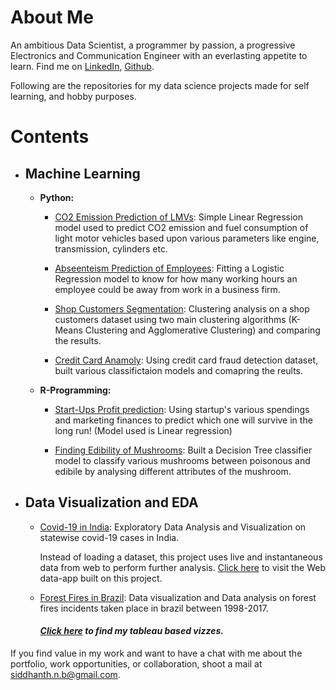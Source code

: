 # About Me
An ambitious Data Scientist, a programmer by passion, a progressive Electronics and Communication Engineer with an everlasting appetite to learn. Find me on [LinkedIn](https://www.linkedin.com/in/siddhanth-nagendra-bhimakari/), [Github](https://github.com/SiddhanthNB).

Following are the repositories for my data science projects made for self learning, and hobby purposes.


# Contents
- ## Machine Learning
    - __Python:__
      - [CO2 Emission Prediction of LMVs](https://github.com/SiddhanthNB/LMV-Co2-Emission): Simple Linear Regression model used to predict CO2 emission and fuel consumption of light motor vehicles based upon various parameters like engine, transmission, cylinders etc.
  
      - [Abseenteism Prediction of Employees](https://github.com/SiddhanthNB/absenteeism-prediction): Fitting a Logistic Regression model to know for how many working hours an employee could be away from work in a business firm.
  
      - [Shop Customers Segmentation](https://github.com/SiddhanthNB/shop-customers-segmentation): Clustering analysis on a shop customers dataset using two main clustering algorithms (K-Means Clustering and Agglomerative Clustering) and comparing the results.
  
      - [Credit Card Anamoly](https://github.com/SiddhanthNB/credit-card-anamoly): Using credit card fraud detection dataset, built various classifictaion models and comapring the reults.
  
    - __R-Programming:__
      - [Start-Ups Profit prediction](https://github.com/SiddhanthNB/linear-regression-Rprogramming): Using startup's various spendings and marketing finances to predict which one will survive in the long run! (Model used is Linear regression)
  
      - [Finding Edibility of Mushrooms](https://github.com/SiddhanthNB/DecisionTree-classification-Rprogramming): Built a Decision Tree classifier model to classify various mushrooms between poisonous and edibile by analysing different attributes of the mushroom.
      
- ## Data Visualization and EDA
     - [Covid-19 in India](https://github.com/SiddhanthNB/India-Covid19): Exploratory Data Analysis and Visualization on statewise covid-19 cases in India. 
         
         Instead of loading a dataset, this project uses live and instantaneous data from web to perform further analysis. [Click here](https://covid19-india-streamlit.herokuapp.com/) to visit the Web data-app built on this project.

     - [Forest Fires in Brazil](https://github.com/SiddhanthNB/Brazil-forest-fire): Data visualization and Data analysis on forest fires incidents taken place in brazil between 1998-2017. 

       #### *[Click here](https://public.tableau.com/profile/siddhanth.bhimakari#!/) to find my tableau based vizzes.*
    
If you find value in my work and want to have a chat with me about the portfolio, work opportunities, or collaboration, shoot a mail at [siddhanth.n.b@gmail.com](mailto:siddhanth.n.b@gmail.com).

